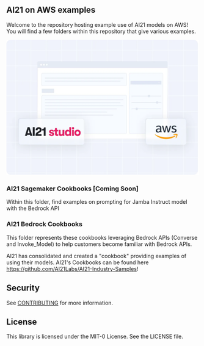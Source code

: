 ## AI21 on AWS examples
Welcome to the repository hosting example use of AI21 models on AWS! You will find a few folders within this repository that give various examples.

![AI21-on-AWS](assets/ai21-on-aws.png)

### AI21 Sagemaker Cookbooks [Coming Soon]
Within this folder, find examples on prompting for Jamba Instruct model with the Bedrock API

### AI21 Bedrock Cookbooks
 This folder represents these cookbooks leveraging Bedrock APIs (Converse and Invoke_Model) to help customers become familiar with Bedrock APIs.

AI21 has consolidated and created a "cookbook" providing examples of using their models. AI21's Cookbooks can be found here https://github.com/AI21Labs/AI21-Industry-Samples!

## Security

See [CONTRIBUTING](CONTRIBUTING.md#security-issue-notifications) for more information.

## License

This library is licensed under the MIT-0 License. See the LICENSE file.
